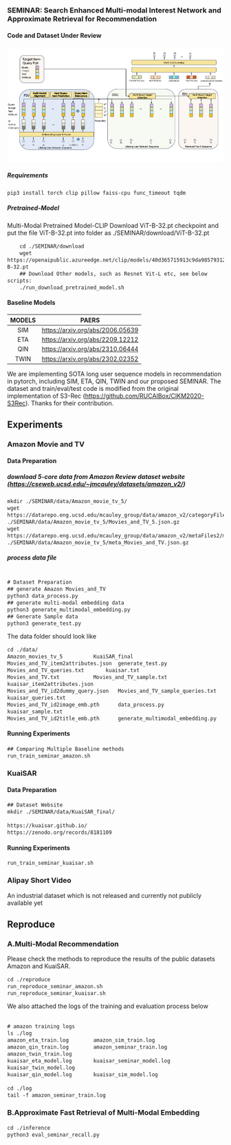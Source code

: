 
### SEMINAR: Search Enhanced Multi-modal Interest Network and Approximate Retrieval for Recommendation
#### Code and Dataset Under Review 

![image text](./SEMINAR_model_architecture.png "SEMINAR Model Architecture")

##### Requirements
```shell script
pip3 install torch clip pillow faiss-cpu func_timeout tqdm
```

##### Pretrained-Model
Multi-Modal Pretrained Model-CLIP
Download ViT-B-32.pt checkpoint and put the file ViT-B-32.pt into folder as ./SEMINAR/download/ViT-B-32.pt
```shell script
    cd ./SEMINAR/download
    wget https://openaipublic.azureedge.net/clip/models/40d365715913c9da98579312b702a82c18be219cc2a73407c4526f58eba950af/ViT-B-32.pt
    ## Download Other models, such as Resnet Vit-L etc, see below scripts:
    ./run_download_pretrained_model.sh
```

#### Baseline Models

| MODELS |              PAERS               |
|:------:|:--------------------------------:|
|  SIM   | https://arxiv.org/abs/2006.05639 |
|  ETA   | https://arxiv.org/abs/2209.12212 |
|  QIN   | https://arxiv.org/abs/2310.06444 |
|  TWIN  | https://arxiv.org/abs/2302.02352 |


We are implementing SOTA long user sequence models in recommendation in pytorch, including SIM, ETA, QIN, TWIN 
and our proposed SEMINAR. The dataset and train/eval/test code is modified from the original implementation of S3-Rec (https://github.com/RUCAIBox/CIKM2020-S3Rec).
Thanks for their contribution.

## Experiments
### Amazon Movie and TV
#### Data Preparation
##### download 5-core data from Amazon Review dataset website (https://cseweb.ucsd.edu/~jmcauley/datasets/amazon_v2/)
```shell script
mkdir ./SEMINAR/data/Amazon_movie_tv_5/
wget https://datarepo.eng.ucsd.edu/mcauley_group/data/amazon_v2/categoryFilesSmall/Movies_and_TV_5.json.gz ./SEMINAR/data/Amazon_movie_tv_5/Movies_and_TV_5.json.gz
wget https://datarepo.eng.ucsd.edu/mcauley_group/data/amazon_v2/metaFiles2/meta_Movies_and_TV.json.gz ./SEMINAR/data/Amazon_movie_tv_5/meta_Movies_and_TV.json.gz
```

##### process data file 
```shell script

# Dataset Preparation
## generate Amazon Movies_and_TV
python3 data_process.py
## generate multi-modal embedding data
python3 generate_multimodal_embedding.py
## Generate Sample data
python3 generate_test.py

```

The data folder should look like

```shell script
cd ./data/
Amazon_movies_tv_5			KuaiSAR_final
Movies_and_TV_item2attributes.json	generate_test.py
Movies_and_TV_queries.txt		kuaisar.txt
Movies_and_TV.txt			Movies_and_TV_sample.txt		kuaisar_item2attributes.json
Movies_and_TV_id2dummy_query.json	Movies_and_TV_sample_queries.txt	kuaisar_queries.txt
Movies_and_TV_id2image_emb.pth		data_process.py				kuaisar_sample.txt
Movies_and_TV_id2title_emb.pth		generate_multimodal_embedding.py
```

#### Running Experiments

```shell script
## Comparing Multiple Baseline methods
run_train_seminar_amazon.sh
```

### KuaiSAR
#### Data Preparation

```shell script
## Dataset Website
mkdir ./SEMINAR/data/KuaiSAR_final/

https://kuaisar.github.io/
https://zenodo.org/records/8181109
```

#### Running Experiments
```shell script
run_train_seminar_kuaisar.sh
```

### Alipay Short Video
An industrial dataset which is not released and currently not publicly available yet


## Reproduce

### A.Multi-Modal Recommendation
Please check the methods to reproduce the results of the public datasets Amazon and KuaiSAR.

```shell script
cd ./reproduce
run_reproduce_seminar_amazon.sh
run_reproduce_seminar_kuaisar.sh
```

We also attached the logs of the training and evaluation process below
```shell script

# amazon training logs
ls ./log
amazon_eta_train.log		amazon_sim_train.log
amazon_qin_train.log		amazon_seminar_train.log	amazon_twin_train.log
kuaisar_eta_model.log		kuaisar_seminar_model.log	kuaisar_twin_model.log
kuaisar_qin_model.log		kuaisar_sim_model.log

cd ./log
tail -f amazon_seminar_train.log

```

### B.Approximate Fast Retrieval of Multi-Modal Embedding
```shell script
cd ./inference
python3 eval_seminar_recall.py

```
